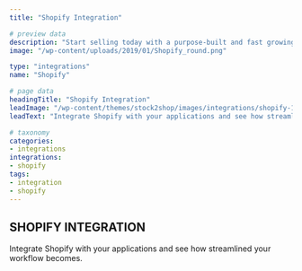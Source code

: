```yaml
---
title: "Shopify Integration"

# preview data
description: "Start selling today with a purpose-built and fast growing e-commerce platform that’s quick to launch and easy to use."
image: "/wp-content/uploads/2019/01/Shopify_round.png"

type: "integrations"
name: "Shopify"

# page data
headingTitle: "Shopify Integration"
leadImage: "/wp-content/themes/stock2shop/images/integrations/shopify-100.png"
leadText: "Integrate Shopify with your applications and see how streamlined your workflow becomes."

# taxonomy
categories:
- integrations
integrations:
- shopify
tags:
- integration
- shopify
---
```


## SHOPIFY INTEGRATION

Integrate Shopify with your applications and see how streamlined your workflow becomes.


